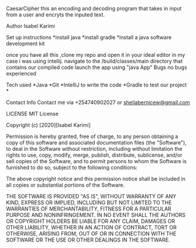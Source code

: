 CaesarCipher
this an encoding and decoding program that takes in input from a user and encryts the inputed text.

Author
Isabel Karimi

Set up instructions
*install java *install gradle *install a java software development kit

once you have all this ,clone my repo and open it in your ideal editor in my case i was using intellij.
navigate to the /build/classes/main directory that contains our compiled code
launch the app using "java App"
Bugs
no bugs experienced

Tech used
*Java *Git *IntelliJ to write the code *Gradle to test our project *

Contact Info
Contact me via +254740902027 or sheilabernicew@gmail.com

LICENSE
MIT License

Copyright (c) [2020][Isabel Karimi]

Permission is hereby granted, free of charge, to any person obtaining a copy of this software and associated documentation files (the "Software"), to deal in the Software without restriction, including without limitation the rights to use, copy, modify, merge, publish, distribute, sublicense, and/or sell copies of the Software, and to permit persons to whom the Software is furnished to do so, subject to the following conditions:

The above copyright notice and this permission notice shall be included in all copies or substantial portions of the Software.

THE SOFTWARE IS PROVIDED "AS IS", WITHOUT WARRANTY OF ANY KIND, EXPRESS OR IMPLIED, INCLUDING BUT NOT LIMITED TO THE WARRANTIES OF MERCHANTABILITY, FITNESS FOR A PARTICULAR PURPOSE AND NONINFRINGEMENT. IN NO EVENT SHALL THE AUTHORS OR COPYRIGHT HOLDERS BE LIABLE FOR ANY CLAIM, DAMAGES OR OTHER LIABILITY, WHETHER IN AN ACTION OF CONTRACT, TORT OR OTHERWISE, ARISING FROM, OUT OF OR IN CONNECTION WITH THE SOFTWARE OR THE USE OR OTHER DEALINGS IN THE SOFTWARE.